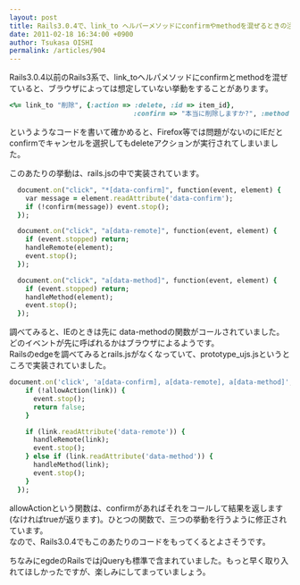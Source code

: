 ```yaml
---
layout: post
title: Rails3.0.4で、link_to ヘルパーメソッドにconfirmやmethodを混ぜるときの注意
date: 2011-02-18 16:34:00 +0900
author: Tsukasa OISHI
permalink: /articles/904
---
```



Rails3.0.4以前のRails3系で、link\_toヘルパメソッドにconfirmとmethodを混ぜていると、ブラウザによっては想定していない挙動をすることがあります。  

```ruby  
<%= link_to "削除", {:action => :delete, :id => item_id}, 
                               :confirm => "本当に削除しますか?", :method => :delete %>  
```  

というようなコードを書いて確かめると、Firefox等では問題がないのにIEだとconfirmでキャンセルを選択してもdeleteアクションが実行されてしまいました。  

このあたりの挙動は、rails.jsの中で実装されています。  

```ruby  
  document.on("click", "*[data-confirm]", function(event, element) {  
    var message = element.readAttribute('data-confirm');  
    if (!confirm(message)) event.stop();  
  });  

  document.on("click", "a[data-remote]", function(event, element) {  
    if (event.stopped) return;  
    handleRemote(element);  
    event.stop();  
  });  

  document.on("click", "a[data-method]", function(event, element) {  
    if (event.stopped) return;  
    handleMethod(element);  
    event.stop();  
  });  
```  

調べてみると、IEのときは先に data-methodの関数がコールされていました。どのイベントが先に呼ばれるかはブラウザによるようです。  
Railsのedgeを調べてみるとrails.jsがなくなっていて、prototype\_ujs.jsというところで実装されていました。  

```ruby  
document.on('click', 'a[data-confirm], a[data-remote], a[data-method]', function(event, link) {  
    if (!allowAction(link)) {  
      event.stop();  
      return false;  
    }  

    if (link.readAttribute('data-remote')) {  
      handleRemote(link);  
      event.stop();  
    } else if (link.readAttribute('data-method')) {  
      handleMethod(link);  
      event.stop();  
    }  
  });  
```  

allowActionという関数は、confirmがあればそれをコールして結果を返します(なければtrueが返ります)。ひとつの関数で、三つの挙動を行うように修正されています。  
なので、Rails3.0.4でもこのあたりのコードをもってくるとよさそうです。  

ちなみにegdeのRailsではjQueryも標準で含まれていました。もっと早く取り入れてほしかったですが、楽しみにしてまっていましょう。  

